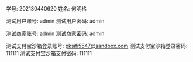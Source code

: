 学号: 202130440620
姓名: 何明格

测试用户账号: admin
测试用户密码: admin

测试商家账号: admin
测试商家密码: admin

测试支付宝沙箱登录账号: pksifi5547@sandbox.com
测试支付宝沙箱登录密码: 111111
测试支付宝沙箱支付密码: 111111
